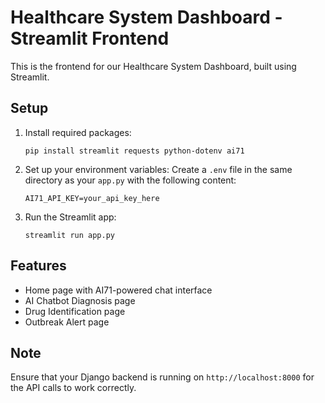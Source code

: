 # Healthcare System Dashboard - Streamlit Frontend

This is the frontend for our Healthcare System Dashboard, built using Streamlit.

## Setup

1. Install required packages:
   ```
   pip install streamlit requests python-dotenv ai71
   ```

2. Set up your environment variables:
   Create a `.env` file in the same directory as your `app.py` with the following content:
   ```
   AI71_API_KEY=your_api_key_here
   ```

3. Run the Streamlit app:
   ```
   streamlit run app.py
   ```

## Features

- Home page with AI71-powered chat interface
- AI Chatbot Diagnosis page
- Drug Identification page
- Outbreak Alert page

## Note

Ensure that your Django backend is running on `http://localhost:8000` for the API calls to work correctly.